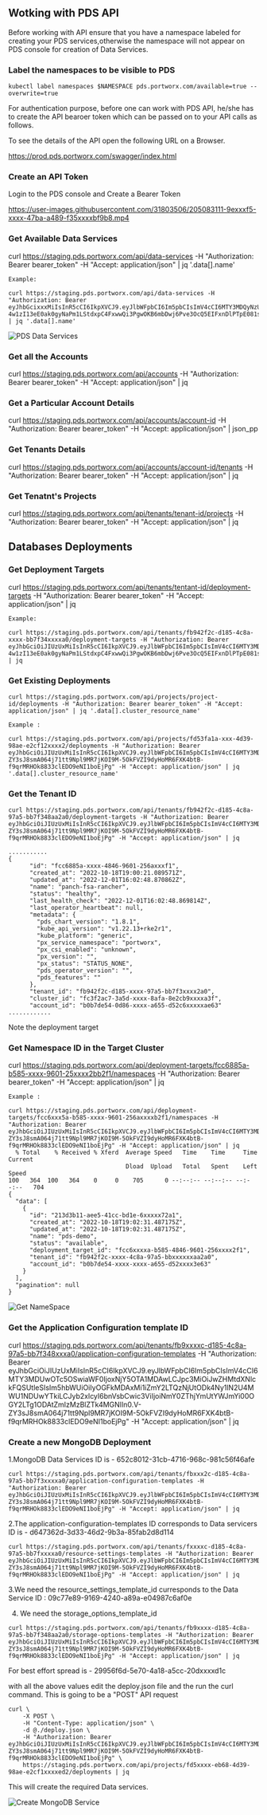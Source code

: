 
## Wotking with PDS API

Before working with API ensure that you have a namespace labeled for creating your PDS services,otherwise the namespace will not appear on PDS console for creation of Data Services.

### Label the namespaces to be visible to PDS

```
kubectl label namespaces $NAMESPACE pds.portworx.com/available=true --overwrite=true
```
For authentication purpose, before one can work with PDS API, he/she has to create the API bearoer token which can be passed on to your API calls as follows.

To see the details of the API open the following URL on a Browser.

https://prod.pds.portworx.com/swagger/index.html

### Create an API Token

Login to the PDS console and Create a Bearer Token

https://user-images.githubusercontent.com/31803506/205083111-9exxxf5-xxxx-47ba-a489-f35xxxxbf9b8.mp4

### Get Available Data Services

curl https://staging.pds.portworx.com/api/data-services -H "Authorization: Bearer bearer_token" -H "Accept: application/json" | jq '.data[].name'

```
Example:

curl https://staging.pds.portworx.com/api/data-services -H "Authorization: Bearer eyJhbGcixxxMiIsInR5cCI6IkpXVCJ9.eyJlbWFpbCI6Im5pbCIsImV4cCI6MTY3MDQyNzU1NCwiaWF0IjoxNjY5ODIyNzY4LCJpc3MiOiJwZHMtdXNlckFQSUtleSIsIm5hbWUiOiIyOGFkMDAxMi1iZmY2LTQzNjUtODk4Ny1lN2U4MWU1NDUwYTkiLCJyb2xlcyI6bnVsbCwic3ViIjoiZjU3NDA3ZDEtMWNlZC00NWI3LTk5NmYtOTMzNDU0NmYxOGY2In0.0C-4w1zI13eE0ak0gyNaPm1LStdxpC4FxwwQi3PgwOKB6mbDwj6Pve3OcQ5EIFxnDlPTpE081sxkzqcD8iuXvA" | jq '.data[].name'
```

![PDS Data Services](./images/pds-data-services.jpg)

### Get all the Accounts

curl https://staging.pds.portworx.com/api/accounts -H "Authorization: Bearer bearer_token" -H "Accept: application/json"  | jq

### Get a Particular Account Details

curl https://staging.pds.portworx.com/api/accounts/account-id -H "Authorization: Bearer bearer_token" -H "Accept: application/json" | json_pp

### Get Tenants Details

curl https://staging.pds.portworx.com/api/accounts/account-id/tenants -H "Authorization: Bearer bearer_token" -H "Accept: application/json" | jq

### Get Tenatnt's Projects

curl https://staging.pds.portworx.com/api/tenants/tenant-id/projects -H "Authorization: Bearer bearer_token" -H "Accept: application/json" | jq

## Databases Deployments

### Get Deployment Targets

curl https://staging.pds.portworx.com/api/tenants/tentant-id/deployment-targets -H "Authorization: Bearer bearer_token" -H "Accept: application/json" | jq

```
Example:

curl https://staging.pds.portworx.com/api/tenants/fb942f2c-d185-4c8a-xxxx-bb7f34xxxxa0/deployment-targets -H "Authorization: Bearer eyJhbGciOiJIUzUxMiIsInR5cCI6IkpXVCJ9.eyJlbWFpbCI6Im5pbCIsImV4cCI6MTY3MDQyNzU1NCwiaWF0IjoxNjY5ODIyNzY4LCJpc3MiOiJwZHMtdXNlckFQSUtleSIsIm5hbWUiOiIyOGFkMDAxMi1iZmY2LTQzNjUtODk4Ny1lN2U4MWU1NDUwYTkiLCJyb2xlcyI6bnVsbCwic3ViIjoiZjU3NDA3ZDEtMWNlZC00NWI3LTk5NmYtOTMzNDU0NmYxOGY2In0.0C-4w1zI13eE0ak0gyNaPm1LStdxpC4FxwwQi3PgwOKB6mbDwj6Pve3OcQ5EIFxnDlPTpE081sxkzqcD8iuXvA" | jq
```

### Get Existing Deployments

```
curl https://staging.pds.portworx.com/api/projects/project-id/deployments -H "Authorization: Bearer bearer_token" -H "Accept: application/json" | jq '.data[].cluster_resource_name'

Example : 

curl https://staging.pds.portworx.com/api/projects/fd53fa1a-xxx-4d39-98ae-e2cf12xxxx2/deployments -H "Authorization: Bearer eyJhbGciOiJIUzUxMiIsInR5cCI6IkpXVCJ9.eyJlbWFpbCI6Im5pbCIsImV4cCI6MTY3MDUwOTc5OSwiaWF0IjoxNjY5OTA1MDAwLCJpc3MiOiJwZHMtdXNlckFQSUtleSIsIm5hbWUiOiIyOGFkMDAxMi1iZmY2LTQzNjUtODk4Ny1lN2U4MWU1NDUwYTkiLCJyb2xlcyI6bnVsbCwic3ViIjoiNmY0ZThjYmUtYWJmYi00OGY2LTg1ODAtZmIzMzBlZTk4MGNlIn0.V-ZY3sJ8smA064j71tt9Npl9MR7jKOI9M-5OkFVZI9dyHoMR6FXK4btB-f9qrMRHOk8833clEDO9eNI1boEjPg" -H "Accept: application/json" | jq '.data[].cluster_resource_name'
```
### Get the Tenant ID
```
curl https://staging.pds.portworx.com/api/tenants/fb942f2c-d185-4c8a-97a5-bb7f348aa2a0/deployment-targets -H "Authorization: Bearer eyJhbGciOiJIUzUxMiIsInR5cCI6IkpXVCJ9.eyJlbWFpbCI6Im5pbCIsImV4cCI6MTY3MDUwOTc5OSwiaWF0IjoxNjY5OTA1MDAwLCJpc3MiOiJwZHMtdXNlckFQSUtleSIsIm5hbWUiOiIyOGFkMDAxMi1iZmY2LTQzNjUtODk4Ny1lN2U4MWU1NDUwYTkiLCJyb2xlcyI6bnVsbCwic3ViIjoiNmY0ZThjYmUtYWJmYi00OGY2LTg1ODAtZmIzMzBlZTk4MGNlIn0.V-ZY3sJ8smA064j71tt9Npl9MR7jKOI9M-5OkFVZI9dyHoMR6FXK4btB-f9qrMRHOk8833clEDO9eNI1boEjPg" -H "Accept: application/json" | jq

...........
{
      "id": "fcc6885a-xxxx-4846-9601-256axxxf1",
      "created_at": "2022-10-18T19:00:21.089571Z",
      "updated_at": "2022-12-01T16:02:48.870862Z",
      "name": "panch-fsa-rancher",
      "status": "healthy",
      "last_health_check": "2022-12-01T16:02:48.869814Z",
      "last_operator_heartbeat": null,
      "metadata": {
        "pds_chart_version": "1.8.1",
        "kube_api_version": "v1.22.13+rke2r1",
        "kube_platform": "generic",
        "px_service_namespace": "portworx",
        "px_csi_enabled": "unknown",
        "px_version": "",
        "px_status": "STATUS_NONE",
        "pds_operator_version": "",
        "pds_features": ""
      },
      "tenant_id": "fb942f2c-d185-xxxx-97a5-bb7f3xxxx2a0",
      "cluster_id": "fc3f2ac7-3a5d-xxxx-8afa-8e2cb9xxxxa3f",
      "account_id": "b0b7de54-0d86-xxxx-a655-d52c6xxxxxae63"
............
```

Note the deployment target

### Get Namespace ID in the Target Cluster

curl https://staging.pds.portworx.com/api/deployment-targets/fcc6885a-b585-xxxx-9601-25xxxx2bb2f1/namespaces -H "Authorization: Bearer bearer_token" -H "Accept: application/json" | jq

```
Example : 

curl https://staging.pds.portworx.com/api/deployment-targets/fcc6xxx5a-b585-xxxx-9601-256axxxxb2f1/namespaces -H "Authorization: Bearer eyJhbGciOiJIUzUxMiIsInR5cCI6IkpXVCJ9.eyJlbWFpbCI6Im5pbCIsImV4cCI6MTY3MDUwOTc5OSwiaWF0IjoxNjY5OTA1MDAwLCJpc3MiOiJwZHMtdXNlckFQSUtleSIsIm5hbWUiOiIyOGFkMDAxMi1iZmY2LTQzNjUtODk4Ny1lN2U4MWU1NDUwYTkiLCJyb2xlcyI6bnVsbCwic3ViIjoiNmY0ZThjYmUtYWJmYi00OGY2LTg1ODAtZmIzMzBlZTk4MGNlIn0.V-ZY3sJ8smA064j71tt9Npl9MR7jKOI9M-5OkFVZI9dyHoMR6FXK4btB-f9qrMRHOk8833clEDO9eNI1boEjPg" -H "Accept: application/json" | jq
  % Total    % Received % Xferd  Average Speed   Time    Time     Time  Current
                                 Dload  Upload   Total   Spent    Left  Speed
100   364  100   364    0     0    705      0 --:--:-- --:--:-- --:--:--   704
{
  "data": [
    {
      "id": "213d3b11-aee5-41cc-bd1e-6xxxxx72a1",
      "created_at": "2022-10-18T19:02:31.487175Z",
      "updated_at": "2022-10-18T19:02:31.487175Z",
      "name": "pds-demo",
      "status": "available",
      "deployment_target_id": "fcc6xxxxa-b585-4846-9601-256xxxx2f1",
      "tenant_id": "fb942f2c-xxxx-4c8a-97a5-bbxxxxxxaa2a0",
      "account_id": "b0b7de54-xxxx-xxxx-a655-d52xxxx3e63"
    }
  ],
  "pagination": null
}

```
![Get NameSpace](./images/get-namespace-1.jpg)

### Get the Application Configuration template ID

curl https://staging.pds.portworx.com/api/tenants/fb9xxxxc-d185-4c8a-97a5-bb7f348xxxa0/application-configuration-templates -H "Authorization: Bearer eyJhbGciOiJIUzUxMiIsInR5cCI6IkpXVCJ9.eyJlbWFpbCI6Im5pbCIsImV4cCI6MTY3MDUwOTc5OSwiaWF0IjoxNjY5OTA1MDAwLCJpc3MiOiJwZHMtdXNlckFQSUtleSIsIm5hbWUiOiIyOGFkMDAxMi1iZmY2LTQzNjUtODk4Ny1lN2U4MWU1NDUwYTkiLCJyb2xlcyI6bnVsbCwic3ViIjoiNmY0ZThjYmUtYWJmYi00OGY2LTg1ODAtZmIzMzBlZTk4MGNlIn0.V-ZY3sJ8smA064j71tt9Npl9MR7jKOI9M-5OkFVZI9dyHoMR6FXK4btB-f9qrMRHOk8833clEDO9eNI1boEjPg" -H "Accept: application/json" | jq

### Create a new MongoDB Deployment

1.MongoDB Data Services ID is - 652c8012-31cb-4716-968c-981c56f46afe

```
curl https://staging.pds.portworx.com/api/tenants/fbxxx2c-d185-4c8a-97a5-bb7f3xxxxa0/application-configuration-templates -H "Authorization: Bearer eyJhbGciOiJIUzUxMiIsInR5cCI6IkpXVCJ9.eyJlbWFpbCI6Im5pbCIsImV4cCI6MTY3MDUwOTc5OSwiaWF0IjoxNjY5OTA1MDAwLCJpc3MiOiJwZHMtdXNlckFQSUtleSIsIm5hbWUiOiIyOGFkMDAxMi1iZmY2LTQzNjUtODk4Ny1lN2U4MWU1NDUwYTkiLCJyb2xlcyI6bnVsbCwic3ViIjoiNmY0ZThjYmUtYWJmYi00OGY2LTg1ODAtZmIzMzBlZTk4MGNlIn0.V-ZY3sJ8smA064j71tt9Npl9MR7jKOI9M-5OkFVZI9dyHoMR6FXK4btB-f9qrMRHOk8833clEDO9eNI1boEjPg" -H "Accept: application/json" | jq
```

2.The application-configuration-templates ID corresponds to Data servicers ID is - d647362d-3d33-46d2-9b3a-85fab2d8d114

```
curl https://staging.pds.portworx.com/api/tenants/fxxxxc-d185-4c8a-97a5-bb7fxxxxa0/resource-settings-templates -H "Authorization: Bearer eyJhbGciOiJIUzUxMiIsInR5cCI6IkpXVCJ9.eyJlbWFpbCI6Im5pbCIsImV4cCI6MTY3MDUwOTc5OSwiaWF0IjoxNjY5OTA1MDAwLCJpc3MiOiJwZHMtdXNlckFQSUtleSIsIm5hbWUiOiIyOGFkMDAxMi1iZmY2LTQzNjUtODk4Ny1lN2U4MWU1NDUwYTkiLCJyb2xlcyI6bnVsbCwic3ViIjoiNmY0ZThjYmUtYWJmYi00OGY2LTg1ODAtZmIzMzBlZTk4MGNlIn0.V-ZY3sJ8smA064j71tt9Npl9MR7jKOI9M-5OkFVZI9dyHoMR6FXK4btB-f9qrMRHOk8833clEDO9eNI1boEjPg" -H "Accept: application/json" | jq
```

3.We need the resource_settings_template_id curresponds to the Data Service ID : 09c77e89-9169-4240-a89a-e04987c6af0e


4. We need the storage_options_template_id

```
curl https://staging.pds.portworx.com/api/tenants/fb9xxxx-d185-4c8a-97a5-bb7f348aa2a0/storage-options-templates -H "Authorization: Bearer eyJhbGciOiJIUzUxMiIsInR5cCI6IkpXVCJ9.eyJlbWFpbCI6Im5pbCIsImV4cCI6MTY3MDUwOTc5OSwiaWF0IjoxNjY5OTA1MDAwLCJpc3MiOiJwZHMtdXNlckFQSUtleSIsIm5hbWUiOiIyOGFkMDAxMi1iZmY2LTQzNjUtODk4Ny1lN2U4MWU1NDUwYTkiLCJyb2xlcyI6bnVsbCwic3ViIjoiNmY0ZThjYmUtYWJmYi00OGY2LTg1ODAtZmIzMzBlZTk4MGNlIn0.V-ZY3sJ8smA064j71tt9Npl9MR7jKOI9M-5OkFVZI9dyHoMR6FXK4btB-f9qrMRHOk8833clEDO9eNI1boEjPg" -H "Accept: application/json" | jq
```

For best effort spread is - 29956f6d-5e70-4a18-a5cc-20dxxxxd1c

with all the above values edit the deploy.json file and the run the curl command. This is going to be a "POST" API request

```
curl \
    -X POST \
    -H "Content-Type: application/json" \
    -d @./deploy.json \
    -H "Authorization: Bearer eyJhbGciOiJIUzUxMiIsInR5cCI6IkpXVCJ9.eyJlbWFpbCI6Im5pbCIsImV4cCI6MTY3MDUwOTc5OSwiaWF0IjoxNjY5OTA1MDAwLCJpc3MiOiJwZHMtdXNlckFQSUtleSIsIm5hbWUiOiIyOGFkMDAxMi1iZmY2LTQzNjUtODk4Ny1lN2U4MWU1NDUwYTkiLCJyb2xlcyI6bnVsbCwic3ViIjoiNmY0ZThjYmUtYWJmYi00OGY2LTg1ODAtZmIzMzBlZTk4MGNlIn0.V-ZY3sJ8smA064j71tt9Npl9MR7jKOI9M-5OkFVZI9dyHoMR6FXK4btB-f9qrMRHOk8833clEDO9eNI1boEjPg" \
    https://staging.pds.portworx.com/api/projects/fd5xxxx-eb68-4d39-98ae-e2cf1xxxxed2/deployments | jq
```

This will create the required Data services.

![Create MongoDB Service](./images/create-db-service-1.jpg)












